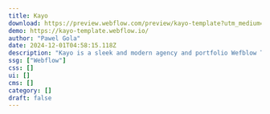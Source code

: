 ```yaml
---
title: Kayo
download: https://preview.webflow.com/preview/kayo-template?utm_medium=preview_link&utm_source=designer&utm_content=kayo-template&preview=b8e199050632d82e875506c6a12c2047&pageId=6704f0a83f4efadc40b0bdf1&locale=en&workflow=preview
demo: https://kayo-template.webflow.io/
author: "Pawel Gola"
date: 2024-12-01T04:58:15.118Z
description: "Kayo is a sleek and modern agency and portfolio Wefblow Template, ideal for creative agencies, design studios, freelancers, or personal portfolios."
ssg: ["Webflow"]
css: []
ui: []
cms: []
category: []
draft: false
---
```

